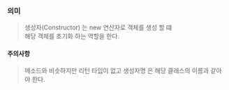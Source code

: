 ### 의미
> 생성자(Constructor) 는 new 연산자로 객체를 생성 할 떄  
> 해당 객체를 초기화 하는 역할을 한다.

#### 주의사항
> 메소드와 비슷하지만 리턴 타입이 없고 생성자명 은 해당 클래스의 이름과 같아야 한다.